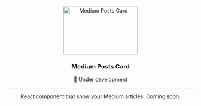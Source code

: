 <p align="center">
  <a href="" rel="noopener">
 <img width=200px height=128px src="https://images2.imgbox.com/a8/bb/ISkyh3WP_o.png" alt="Medium Posts Card"></a>
</p>

<h3 align="center">Medium Posts Card</h3>

<div align="center">

🚧 Under development

</div>

---

<p align="center">React component that show your Medium articles. Coming soon.
    <br> 
</p>